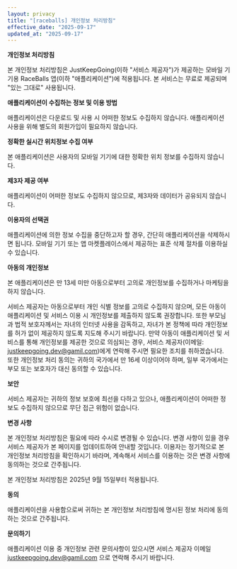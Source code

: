```yaml
---
layout: privacy
title: "[raceballs] 개인정보 처리방침"
effective_date: "2025-09-17"
updated_at: "2025-09-17"
---
```


**개인정보 처리방침**

본 개인정보 처리방침은 JustKeepGoing(이하 "서비스 제공자")가 제공하는 모바일 기기용 RaceBalls 앱(이하 "애플리케이션")에 적용됩니다. 본 서비스는 무료로 제공되며 "있는 그대로" 사용됩니다.

**애플리케이션이 수집하는 정보 및 이용 방법**

애플리케이션은 다운로드 및 사용 시 어떠한 정보도 수집하지 않습니다. 애플리케이션 사용을 위해 별도의 회원가입이 필요하지 않습니다.

**정확한 실시간 위치정보 수집 여부**

본 애플리케이션은 사용자의 모바일 기기에 대한 정확한 위치 정보를 수집하지 않습니다.

**제3자 제공 여부**

애플리케이션이 어떠한 정보도 수집하지 않으므로, 제3자와 데이터가 공유되지 않습니다.

**이용자의 선택권**

애플리케이션에 의한 정보 수집을 중단하고자 할 경우, 간단히 애플리케이션을 삭제하시면 됩니다. 모바일 기기 또는 앱 마켓플레이스에서 제공하는 표준 삭제 절차를 이용하실 수 있습니다.

**아동의 개인정보**

본 애플리케이션은 만 13세 미만 아동으로부터 고의로 개인정보를 수집하거나 마케팅을 하지 않습니다.

서비스 제공자는 아동으로부터 개인 식별 정보를 고의로 수집하지 않으며, 모든 아동이 애플리케이션 및 서비스 이용 시 개인정보를 제출하지 않도록 권장합니다. 또한 부모님과 법적 보호자께서는 자녀의 인터넷 사용을 감독하고, 자녀가 본 정책에 따라 개인정보를 허가 없이 제공하지 않도록 지도해 주시기 바랍니다. 만약 아동이 애플리케이션 및 서비스를 통해 개인정보를 제공한 것으로 의심되는 경우, 서비스 제공자(이메일: justkeepgoing.dev@gamil.com)에게 연락해 주시면 필요한 조치를 취하겠습니다. 또한 개인정보 처리 동의는 귀하의 국가에서 만 16세 이상이어야 하며, 일부 국가에서는 부모 또는 보호자가 대신 동의할 수 있습니다.

**보안**

서비스 제공자는 귀하의 정보 보호에 최선을 다하고 있으나, 애플리케이션이 어떠한 정보도 수집하지 않으므로 무단 접근 위험이 없습니다.

**변경 사항**

본 개인정보 처리방침은 필요에 따라 수시로 변경될 수 있습니다. 변경 사항이 있을 경우 서비스 제공자가 본 페이지를 업데이트하여 안내할 것입니다. 이용자는 정기적으로 본 개인정보 처리방침을 확인하시기 바라며, 계속해서 서비스를 이용하는 것은 변경 사항에 동의하는 것으로 간주됩니다.

본 개인정보 처리방침은 2025년 9월 15일부터 적용됩니다.

**동의**

애플리케이션을 사용함으로써 귀하는 본 개인정보 처리방침에 명시된 정보 처리에 동의하는 것으로 간주됩니다.

**문의하기**

애플리케이션 이용 중 개인정보 관련 문의사항이 있으시면 서비스 제공자 이메일 justkeepgoing.dev@gamil.com 으로 연락해 주시기 바랍니다.